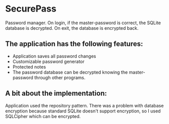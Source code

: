 # SecurePass

Password manager. On login, if the master-password is correct, the SQLite database is decrypted. On exit,
the database is encrypted back.

## The application has the following features:

- Application saves all password changes
- Customizable password generator
- Protected notes
- The password database can be decrypted knowing the master-password through other programs.

## A bit about the implementation:

Application used the repository pattern. There was a problem with database encryption because standard SQLite doesn't support encryption, so I used SQLCipher which can be encrypted.
